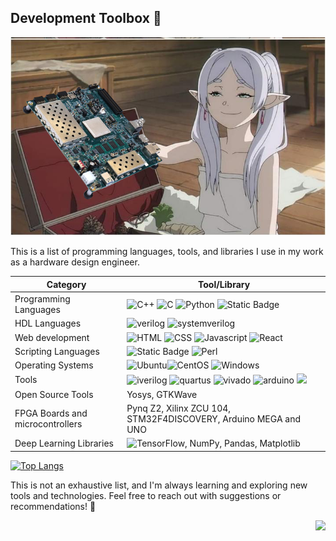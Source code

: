 ## Development Toolbox 🔧

 ![fpga_meme1](https://github.com/minecraftdixit/minecraftdixit/blob/8b27e576f2ae494a4871e8cae07635ce04a86e33/assets/fpga_meme1.png) 
 
This is a list of programming languages, tools, and libraries I use in my work as a hardware design engineer.

| Category | Tool/Library |
| ------| ----- |
| Programming Languages | ![C++](https://img.shields.io/badge/C%2B%2B-00599C?style=for-the-badge&logo=c%2B%2B&logoColor=white) 	![C](https://img.shields.io/badge/C-00599C?style=for-the-badge&logo=c&logoColor=white ) ![Python](https://img.shields.io/badge/Python-3776AB?style=for-the-badge&logo=python&logoColor=white) ![Static Badge](https://img.shields.io/badge/-ARM-blue?style=for-the-badge) |
| HDL Languages | ![verilog](https://img.shields.io/badge/-Verilog-8985F0.svg?style=for-the-badge&) ![systemverilog](https://img.shields.io/badge/-SystemVerilog-CAD09D.svg?style=for-the-badge&) |
| Web development  | ![HTML](https://img.shields.io/badge/HTML5-E34F26?style=for-the-badge&logo=html5&logoColor=white) ![CSS](https://img.shields.io/badge/CSS3-1572B6?style=for-the-badge&logo=css3&logoColor=white)  	![Javascript](https://img.shields.io/badge/JavaScript-F7DF1E?style=for-the-badge&logo=javascript&logoColor=black) ![React](https://img.shields.io/badge/React-20232A?style=for-the-badge&logo=react&logoColor=61DAFB) |
| Scripting Languages | ![Static Badge](https://img.shields.io/badge/-TCL-grey?style=for-the-badge) ![Perl](https://img.shields.io/badge/Perl-39457E?style=for-the-badge&logo=perl&logoColor=white) |
| Operating Systems | ![Ubuntu](https://img.shields.io/badge/Linux-FCC624?style=for-the-badge&logo=linux&logoColor=black)![ CentOS](https://img.shields.io/badge/Cent%20OS-262577?style=for-the-badge&logo=CentOS&logoColor=white) ![Windows](https://img.shields.io/badge/Windows-0078D6?style=for-the-badge&logo=windows&logoColor=white) |
| Tools |![iverilog](https://img.shields.io/badge/-iverilog-green.svg?style=for-the-badge&) ![quartus](https://img.shields.io/badge/-Quartus-blue.svg?style=for-the-badge&logo=intel&logoColor=ffffff) ![vivado](https://img.shields.io/badge/-Vivado-FF1010.svg?style=for-the-badge&logo=xilinx&logoColor=ffffff) ![arduino](https://img.shields.io/badge/-Arduino-00979D.svg?style=for-the-badge&logo=arduino&logoColor=ffffff) ![](https://img.shields.io/badge/GIT-E44C30?style=for-the-badge&logo=git&logoColor=white) |
| Open Source Tools | Yosys, GTKWave |
| FPGA Boards and microcontrollers | Pynq Z2, Xilinx ZCU 104, STM32F4DISCOVERY, Arduino MEGA and UNO |
| Deep Learning Libraries | ![TensorFlow](https://img.shields.io/badge/TensorFlow-FF6F00?style=for-the-badge&logo=tensorflow&logoColor=white), NumPy, Pandas, Matplotlib |


[![Top Langs](https://github-readme-stats.vercel.app/api/top-langs/?username=minecraftdixit&hide=javascript,css,scss,html&layout=compact&langs_count=4)]()

This is not an exhaustive list, and I'm always learning and exploring new tools and technologies. Feel free to reach out with suggestions or recommendations! :wave:


<img align="right" src="https://komarev.com/ghpvc/?username=minecraftdixit&color=blue">

